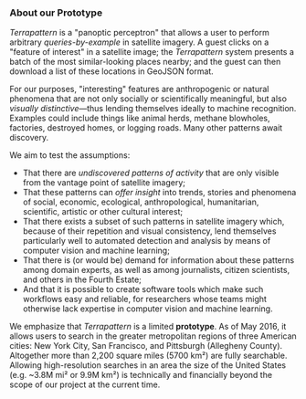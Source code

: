 ### About our Prototype

*Terrapattern* is a "panoptic perceptron" that allows a user to perform arbitrary *queries-by-example* in satellite imagery. A guest clicks on a "feature of interest" in a satellite image; the *Terrapattern* system presents a batch of the most similar-looking places nearby; and the guest can then download a list of these locations in GeoJSON format.

For our purposes, "interesting" features are anthropogenic or natural phenomena that are not only socially or scientifically meaningful, but also *visually distinctive*&mdash;thus lending themselves ideally to machine recognition. Examples could include things like animal herds, methane blowholes, factories, destroyed homes, or logging roads. Many other patterns await discovery.

We aim to test the assumptions: 

* That there are *undiscovered patterns of activity* that are only visible from the vantage point of satellite imagery; 
* That these patterns can *offer insight* into trends, stories and phenomena of social, economic, ecological, anthropological, humanitarian, scientific, artistic or other cultural interest;
* That there exists a subset of such patterns in satellite imagery which, because of their repetition and visual consistency, lend themselves particularly well to automated detection and analysis by means of computer vision and machine learning; 
* That there is (or would be) demand for information about these patterns among domain experts, as well as among journalists, citizen scientists, and others in the Fourth Estate;
* And that it is possible to create software tools which make such workflows easy and reliable, for researchers whose teams might otherwise lack expertise in computer vision and machine learning. 

We emphasize that *Terrapattern* is a limited **prototype**. As of May 2016, it allows users to search in the greater metropolitan regions of three American cities: New York City, San Francisco, and Pittsburgh (Allegheny County). Altogether more than 2,200 square miles (5700 km&sup2;) are fully searchable. Allowing high-resolution searches in an area the size of the United States (e.g. ~3.8M mi&sup2; or 9.9M km&sup2;) is technically and financially beyond the scope of our project at the current time. 
